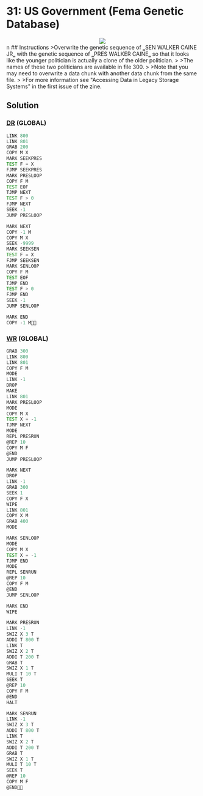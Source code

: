 # 31: US Government (Fema Genetic Database)
<div align='center'><img src='PB033.gif' /></div>
n
## Instructions
>﻿Overwrite the genetic sequence of ‗SEN WALKER CAINE JR‗ with the genetic sequence of ‗PRES WALKER CAINE‗ so that it looks like the younger politician is actually a clone of the older politician.
>
>The names of these two politicians are available in file 300.
>
>Note that you may need to overwrite a data chunk with another data chunk from the same file.
>
>For more information see "Accessing Data in Legacy Storage Systems" in the first issue of the zine.

## Solution

### [DR](DR.exa) (GLOBAL)
```asm
LINK 800
LINK 801
GRAB 200
COPY M X
MARK SEEKPRES
TEST F = X
FJMP SEEKPRES
MARK PRESLOOP
COPY F M
TEST EOF
TJMP NEXT
TEST F > 0
FJMP NEXT
SEEK -1
JUMP PRESLOOP

MARK NEXT
COPY -1 M
COPY M X
SEEK -9999
MARK SEEKSEN
TEST F = X
FJMP SEEKSEN
MARK SENLOOP
COPY F M
TEST EOF
TJMP END
TEST F > 0
FJMP END
SEEK -1
JUMP SENLOOP

MARK END
COPY -1 M
```

### [WR](WR.exa) (GLOBAL)
```asm
GRAB 300
LINK 800
LINK 801
COPY F M
MODE
LINK -1
DROP
MAKE
LINK 801
MARK PRESLOOP
MODE
COPY M X
TEST X = -1
TJMP NEXT
MODE
REPL PRESRUN
@REP 10
COPY M F
@END
JUMP PRESLOOP

MARK NEXT
DROP
LINK -1
GRAB 300
SEEK 1
COPY F X
WIPE
LINK 801
COPY X M
GRAB 400
MODE

MARK SENLOOP
MODE
COPY M X
TEST X = -1
TJMP END
MODE
REPL SENRUN
@REP 10
COPY F M
@END
JUMP SENLOOP

MARK END
WIPE

MARK PRESRUN
LINK -1
SWIZ X 3 T
ADDI T 800 T
LINK T
SWIZ X 2 T
ADDI T 200 T
GRAB T
SWIZ X 1 T
MULI T 10 T
SEEK T
@REP 10
COPY F M
@END
HALT

MARK SENRUN
LINK -1
SWIZ X 3 T
ADDI T 800 T
LINK T
SWIZ X 2 T
ADDI T 200 T
GRAB T
SWIZ X 1 T
MULI T 10 T
SEEK T
@REP 10
COPY M F
@END
```